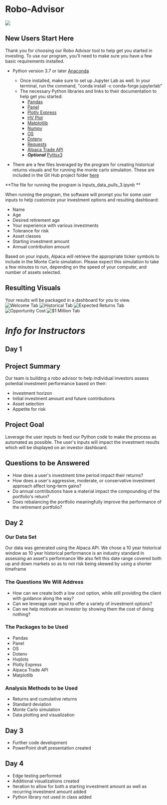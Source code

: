 # Robo-Advisor

![](https://digital.hbs.edu/platform-rctom/wp-content/uploads/sites/4/2018/11/investorjunkie-robo-advisors-4-1-421x200.jpg)

## New Users Start Here ##

Thank you for choosing our Robo Advisor tool to help get you started in investing. To use our program, you'll need to make sure you have a few basic requirements installed.

- Python version 3.7 or later [Anaconda](https://www.anaconda.com/products/individual)
  - Once installed, make sure to set up Jupyter Lab as well. In your terminal, run the command, "conda install -c conda-forge jupyterlab"
  - The necessary Python libraries and links to their documentation to help get you started:
    - [Pandas](https://pandas.pydata.org/docs/)
    - [Panel](https://panel.holoviz.org/)
    - [Plotly Express](https://plotly.com/python/plotly-express/)
    - [HV Plot](https://hvplot.holoviz.org/)
    - [Matplotlib](https://matplotlib.org/)
    - [Numpy](https://numpy.org/install/)
    - [OS](https://docs.python.org/3/library/os.html)
    - [Dotenv](https://pypi.org/project/python-dotenv/)
    - [Requests](https://pypi.org/project/requests/)
    - [Alpaca Trade API](https://alpaca.markets/docs/api-documentation/)
    - ***Optional*** [Pyttsx3](https://pypi.org/project/pyttsx3/)
    
- There are a few files leveraged by the program for creating historical returns visuals and for running the monte carlo simulation. These are included in the Git Hub project folder [here](https://github.com/BPutman9/robo_advisor)

**The file for running the program is Inputs_data_pulls_3.ipynb **

When running the program, the software will prompt you for some user inputs to help customize your investment options and resulting dashboard:
- Name
- Age
- Desired retirement age
- Your experience with various investments 
- Tolerance for risk 
- Asset classes
- Starting investment amount
- Annual contribution amount

Based on your inputs, Alpaca will retrieve the appropriate ticker symbols to include in the Monte Carlo simulation. 
Please expect this simulation to take a few minutes to run, depending on the speed of your computer, and number of assets selected. 

## Resulting Visuals ##

Your results will be packaged in a dashboard for you to view.
![Welcome Tab](https://github.com/BPutman9/robo_advisor/blob/main/PNG/Welcome%20Tab.PNG)
![Historical Tab](https://github.com/BPutman9/robo_advisor/blob/main/PNG/Historical%20Tab.PNG)
![Expected Returns Tab](https://github.com/BPutman9/robo_advisor/blob/main/PNG/User's%20Expected%20Returns.PNG)
![Opportunity Cost](https://github.com/BPutman9/robo_advisor/blob/main/PNG/Opportunity%20Cost.PNG)
![$1 Million Tab](https://github.com/BPutman9/robo_advisor/blob/main/PNG/Saving%201%20million.PNG)


# ***Info for Instructors*** #

## Day 1 ##

## Project Summary ##

Our team is building a robo advisor to help individual investors assess potential investment performance based on their:

- Investment horizon
- Initial investment amount and future contributions
- Asset selection
- Appetite for risk

## Project Goal ##

Leverage the user inputs to feed our Python code to make the process as automated as possible. The user's inputs will impact the investment results which will be displayed on an investor dashboard. 

## Questions to be Answered ##

- How does a user's investment time period impact their returns? 
- How does a user's aggressive, moderate, or conservative investment approach affect long-term gains?
- Do annual contributions have a material impact the compounding of the portfolio's return?
- Does rebalancing the portfolio meaningfully improve the performance of the retirement portfolio?

## Day 2 ##


### Our Data Set ###

Our data was generated using the Alpaca API. We chose a 10 year historical window as 10 year historical performance is an industry standard in assessing an asset's performance
We also felt this date range covered both up and down markets so as to not risk being skewed by using a shorter timeframe

### The Questions We Will Address ###

- How can we create both a low cost option, while still providing the client with guidance along the way?
- Can we leverage user input to offer a variety of investment options?
- Can we help motivate an investor by showing them the cost of doing nothing?

### The Packages to be Used ###

- Pandas
- Panel
- OS 
- Dotenv
- Hvplots
- Plotly Express
- Alpaca Trade API
- Matplotlib

### Analysis Methods to be Used ###
- Returns and cumulative returns
- Standard deviation
- Monte Carlo simulation
- Data plotting and visualization   

## Day 3 ##

- Further code development
- PowerPoint draft presentation created

## Day 4 ##

- Edge testing performed
- Additional visualizations created
- Iteration to allow for both a starting investment amount as well as recurring investment amount added
- Python library not used in class added
